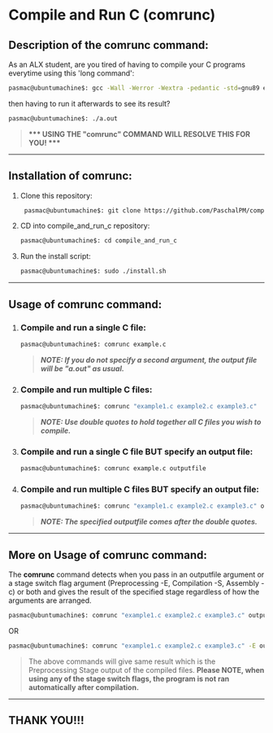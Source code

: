 # Compile and Run C (**comrunc**)
## Description of the **comrunc** command:
As an ALX student, are you tired of having to compile your C programs everytime using this 'long command':
```bash
pasmac@ubuntumachine$: gcc -Wall -Werror -Wextra -pedantic -std=gnu89 examplefile.c
```
then having to run it afterwards to see its result?
```bash
pasmac@ubuntumachine$: ./a.out
```
> __\*\*\* USING THE "comrunc" COMMAND WILL RESOLVE THIS FOR YOU! ***__
___
## Installation of **comrunc**:
1. Clone this repository:
   ```bash
    pasmac@ubuntumachine$: git clone https://github.com/PaschalPM/compile_and_run_c.git
    ```
2.  CD into compile_and_run_c repository:
    ```bash
    pasmac@ubuntumachine$: cd compile_and_run_c
    ```
3.  Run the install script:
    ```bash
    pasmac@ubuntumachine$: sudo ./install.sh
    ```
___
## Usage of **comrunc** command:
1. ### Compile and run a single C file:
    ```bash
    pasmac@ubuntumachine$: comrunc example.c
    ```
    >***NOTE: If you do not specify a second argument, the output file will be "a.out" as usual.***

2. ### Compile and run multiple C files:
    ```bash
    pasmac@ubuntumachine$: comrunc "example1.c example2.c example3.c"
    ```
    >***NOTE: Use double quotes to hold together all C files you wish to compile.***

3. ### Compile and run a single C file **BUT** specify an output file:
    ```bash
    pasmac@ubuntumachine$: comrunc example.c outputfile
    ```
4. ### Compile and run multiple C files **BUT** specify an output file:

    ```bash
    pasmac@ubuntumachine$: comrunc "example1.c example2.c example3.c" outputfile
    ```
    >***NOTE: The specified outputfile comes after the double quotes.***

___
## More on Usage of **comrunc** command:
The **comrunc** command detects when you pass in an outputfile argument or a stage switch flag argument (Preprocessing -E, Compilation -S, Assembly -c) or both and gives the result of the specified stage regardless of how the arguments are arranged.

```bash
pasmac@ubuntumachine$: comrunc "example1.c example2.c example3.c" outputfile -E
```
OR
```bash
pasmac@ubuntumachine$: comrunc "example1.c example2.c example3.c" -E outputfile
```

>The above commands will give same result which is the Preprocessing Stage output of the compiled files. **Please NOTE, when using any of the stage switch flags, the program is not ran automatically after compilation.** 
___
## THANK YOU!!!
